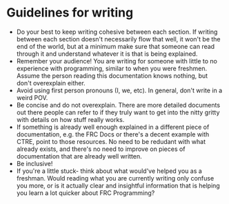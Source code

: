 # Guidelines for writing
- Do your best to keep writing cohesive between each section. If writing between each section doesn't necessarily flow that well, it won't be the end of the world, but at a minimum make sure that someone can read through it and understand whatever it is that is being explained.
- Remember your audience! You are writing for someone with little to no experience with programming, similar to when you were freshmen. Assume the person reading this documentation knows nothing, but don't overexplain either.
- Avoid using first person pronouns (I, we, etc). In general, don't write in a weird POV.
- Be concise and do not overexplain. There are more detailed documents out there people can refer to if they truly want to get into the nitty gritty with details on how stuff really works.
- If something is already well enough explained in a different piece of documentation, e.g. the FRC Docs or there's a decent example with CTRE, point to those resources. No need to be redudant with what already exists, and there's no need to improve on pieces of documentation that are already well written.
- Be inclusive!
- If you're a little stuck- think about what would've helped you as a freshman. Would reading what you are currently writing only confuse you more, or is it actually clear and insightful information that is helping you learn a lot quicker about FRC Programming?